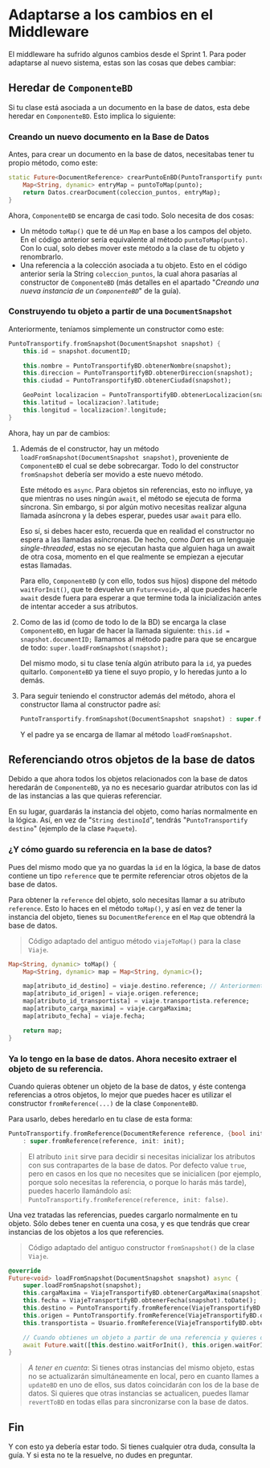 # Adaptarse a los cambios en el Middleware

El middleware ha sufrido algunos cambios desde el Sprint 1. Para poder adaptarse al nuevo sistema, estas son las cosas que debes cambiar:

## Heredar de `ComponenteBD`

Si tu clase está asociada a un documento en la base de datos, esta debe heredar en `ComponenteBD`. Esto implica lo siguiente:

### Creando un nuevo documento en la Base de Datos

Antes, para crear un documento en la base de datos, necesitabas tener tu propio método, como este:

```dart
static Future<DocumentReference> crearPuntoEnBD(PuntoTransportify punto) {
    Map<String, dynamic> entryMap = puntoToMap(punto);
    return Datos.crearDocument(coleccion_puntos, entryMap);
}
```

Ahora, `ComponenteBD` se encarga de casi todo. Solo necesita de dos cosas:
- Un método `toMap()` que te dé un `Map` en base a los campos del objeto. En el código anterior sería equivalente al método `puntoToMap(punto)`. Con lo cual, solo debes mover este método a la clase de tu objeto y renombrarlo.
- Una referencia a la colección asociada a tu objeto. Esto en el código anterior sería la String `coleccion_puntos`, la cual ahora pasarías al constructor de `ComponenteBD` (más detalles en el apartado "*Creando una nueva instancia de un `ComponenteBD`*" de la guía).

### Construyendo tu objeto a partir de una `DocumentSnapshot`

Anteriormente, teníamos simplemente un constructor como este:

```dart
PuntoTransportify.fromSnapshot(DocumentSnapshot snapshot) {
    this.id = snapshot.documentID;

    this.nombre = PuntoTransportifyBD.obtenerNombre(snapshot);
    this.direccion = PuntoTransportifyBD.obtenerDireccion(snapshot);
    this.ciudad = PuntoTransportifyBD.obtenerCiudad(snapshot);

    GeoPoint localizacion = PuntoTransportifyBD.obtenerLocalizacion(snapshot);
    this.latitud = localizacion?.latitude;
    this.longitud = localizacion?.longitude;
}
```

Ahora, hay un par de cambios:

1. Además de el constructor, hay un método `loadFromSnapshot(DocumentSnapshot snapshot)`, proveniente de `ComponenteBD` el cual se debe sobrecargar. Todo lo del constructor `fromSnapshot` debería ser movido a este nuevo método.

    Este método es `async`. Para objetos sin referencias, esto no influye, ya que mientras no uses ningún `await`, el método se ejecuta de forma síncrona. Sin embargo, si por algún motivo necesitas realizar alguna llamada asíncrona y la debes esperar, puedes usar `await` para ello.

    Eso sí, si debes hacer esto, recuerda que en realidad el constructor no espera a las llamadas asíncronas. De hecho, como *Dart* es un lenguaje *single-threaded*, estas no se ejecutan hasta que alguien haga un await de otra cosa, momento en el que realmente se empiezan a ejecutar estas llamadas.

    Para ello, `ComponenteBD` (y con ello, todos sus hijos) dispone del método `waitForInit()`, que te devuelve un `Future<void>`, al que puedes hacerle `await` desde fuera para esperar a que termine toda la inicialización antes de intentar acceder a sus atributos.

2. Como de las id (como de todo lo de la BD) se encarga la clase `ComponenteBD`, en lugar de hacer la llamada siguiente: `this.id = snapshot.documentID;` llamamos al método padre para que se encargue de todo: `super.loadFromSnapshot(snapshot);`

    Del mismo modo, si tu clase tenía algún atributo para la `id`, ya puedes quitarlo. `ComponenteBD` ya tiene el suyo propio, y lo heredas junto a lo demás.

3. Para seguir teniendo el constructor además del método, ahora el constructor llama al constructor padre así:

    ```dart
    PuntoTransportify.fromSnapshot(DocumentSnapshot snapshot) : super.fromSnapshot(snapshot);
    ```

    Y el padre ya se encarga de llamar al método `loadFromSnapshot`.

## Referenciando otros objetos de la base de datos

Debido a que ahora todos los objetos relacionados con la base de datos heredarán de `ComponenteBD`, ya no es necesario guardar atributos con las id de las instancias a las que quieras referenciar.

En su lugar, guardarás la instancia del objeto, como harías normalmente en la lógica. Así, en vez de "`String destinoId`", tendrás "`PuntoTransportify destino`" (ejemplo de la clase `Paquete`).

### ¿Y cómo guardo su referencia en la base de datos?

Pues del mismo modo que ya no guardas la `id` en la lógica, la base de datos contiene un tipo `reference` que te permite referenciar otros objetos de la base de datos.

Para obtener la `reference` del objeto, solo necesitas llamar a su atributo `reference`. Esto lo haces en el método `toMap()`, y así en vez de tener la instancia del objeto, tienes su `DocumentReference` en el `Map` que obtendrá la base de datos.


>Código adaptado del antiguo método `viajeToMap()` para la clase `Viaje`.

```dart
Map<String, dynamic> toMap() {
    Map<String, dynamic> map = Map<String, dynamic>();

    map[atributo_id_destino] = viaje.destino.reference; // Anteriormente: viaje.destinoId;
    map[atributo_id_origen] = viaje.origen.reference;
    map[atributo_id_transportista] = viaje.transportista.reference;
    map[atributo_carga_maxima] = viaje.cargaMaxima;
    map[atributo_fecha] = viaje.fecha;

    return map;
}
```

### Ya lo tengo en la base de datos. Ahora necesito extraer el objeto de su referencia.

Cuando quieras obtener un objeto de la base de datos, y éste contenga referencias a otros objetos, lo mejor que puedes hacer es utilizar el constructor `fromReference(...)` de la clase `ComponenteBD`.

Para usarlo, debes heredarlo en tu clase de esta forma:

```dart
PuntoTransportify.fromReference(DocumentReference reference, {bool init = true})
    : super.fromReference(reference, init: init);
```

>El atributo `init` sirve para decidir si necesitas inicializar los atributos con sus contrapartes de la base de datos. Por defecto value `true`, pero en casos en los que no necesites que se inicialicen (por ejemplo, porque solo necesitas la referencia, o porque lo harás más tarde), puedes hacerlo llamándolo así: `PuntoTransportify.fromReference(reference, init: false)`.

Una vez tratadas las referencias, puedes cargarlo normalmente en tu objeto. Sólo debes tener en cuenta una cosa, y es que tendrás que crear instancias de los objetos a los que referencies.

>Código adaptado del antiguo constructor `fromSnapshot()` de la clase `Viaje`.

```dart
@override
Future<void> loadFromSnapshot(DocumentSnapshot snapshot) async {
    super.loadFromSnapshot(snapshot);
    this.cargaMaxima = ViajeTransportifyBD.obtenerCargaMaxima(snapshot);
    this.fecha = ViajeTransportifyBD.obtenerFecha(snapshot).toDate();
    this.destino = PuntoTransportify.fromReference(ViajeTransportifyBD.obtenerDestino(snapshot));
    this.origen = PuntoTransportify.fromReference(ViajeTransportifyBD.obtenerOrigen(snapshot));
    this.transportista = Usuario.fromReference(ViajeTransportifyBD.obtenerTransportista(snapshot));

    // Cuando obtienes un objeto a partir de una referencia y quieres obtener los datos de la misma, debes esperar a que estos se extraigan de la base de datos.
    await Future.wait([this.destino.waitForInit(), this.origen.waitForInit(), this.transportista.waitForInit()]); 
}
```

>*A tener en cuenta*: Si tienes otras instancias del mismo objeto, estas no se actualizarán simultáneamente en local, pero en cuanto llames a `updateBD` en uno de ellos, sus datos coincidarán con los de la base de datos. Si quieres que otras instancias se actualicen, puedes llamar `revertToBD` en todas ellas para sincronizarse con la base de datos.

## Fin
Y con esto ya debería estar todo. Si tienes cualquier otra duda, consulta la guía. Y si esta no te la resuelve, no dudes en preguntar.
